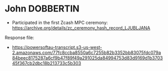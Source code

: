 # John DOBBERTIN

* Participated in the first Zcash MPC ceremony: <https://archive.org/details/zc_ceremony_hash_record_LJUBLJANA>

Response file:

* <https://powersoftau-transcript.s3-us-west-2.amazonaws.com/77fc8ccba8550a6c7255b82b3352bb83075fdc079a84beec8175287a6cf9b47f89f49a291025da84994753d83d9169d1b370345f367cb2dbc18b213733c5b303>
